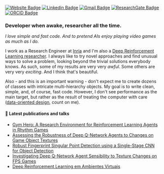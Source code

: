 [![Website Badge](https://img.shields.io/badge/PB-Website-333333?style=flat-square&labelColor=333333)](https://paulobruno.github.io/)
[![Linkedin Badge](https://img.shields.io/badge/-LinkedIn-0077B5?style=flat-square&logo=LinkedIn&logoColor=white)](https://www.linkedin.com/in/pbserafim/)
[![Gmail Badge](https://img.shields.io/badge/-Gmail-D14836?style=flat-square&logo=Gmail&logoColor=white)](mailto:pbrunosousa@gmail.com)
[![ResearchGate Badge](https://img.shields.io/badge/-ResearchGate-00CCBB?style=flat-square&logo=ResearchGate&logoColor=white)](https://www.researchgate.net/profile/Paulo_Serafim2)
[![ORCID Badge](https://img.shields.io/badge/-ORCID-A6CE39?style=flat-square&logo=ORCID&logoColor=white)](https://orcid.org/0000-0002-5980-8149)

### Developer when awake, researcher all the time.

_I love simple and fast code. And to pretend AIs enjoy playing video games as much as I do._

I work as a Research Engineer at [Inria](https://www.inria.fr/en/inria-centre-universite-cote-azur) and I'm also a [Deep Reinforcement Learning researcher](https://paulobruno.github.io/publications/). I always like to try novel approaches and find unusual ways to solve a problem, looking beyond the trivial solutions everybody knows. As such, some of my results are very very _awful_. Some others are very very _exciting_. And I think that's beautiful. 

Also - and this is an important warning - don't expect me to create dozens of classes with intricate multi-hierarchy objects. My goal is to write clean, simple, and, of course, fast code. However, I don't see performance as the main target, but rather as the result of treating the computer with care ([data-oriented design](http://gamesfromwithin.com/data-oriented-design), count on me).

#### :page_facing_up: Latest publications and talks

<!-- PUBLICATION:START -->
- [Gym Hero: A Research Environment for Reinforcement Learning Agents in Rhythm Games](https://paulobruno.github.io/publication/SBGames-gym-hero/)
- [Assessing the Robustness of Deep Q-Network Agents to Changes on Game Object Textures](https://paulobruno.github.io/publication/SBGames-assessing-robustness/)
- [Robust Fingerprint Singular Point Detection using a Single-Stage CNN for Object Detection](https://paulobruno.github.io/publication/IWSSIP-robust-fingerprint/)
- [Investigating Deep Q-Network Agent Sensibility to Texture Changes on FPS Games](https://paulobruno.github.io/publication/SBGames-investigating-deep/)
- [Deep Reinforcement Learning em Ambientes Virtuais](https://paulobruno.github.io/publication/SVR-drl-ambientes-virtuais/)
<!-- PUBLICATION:END -->
